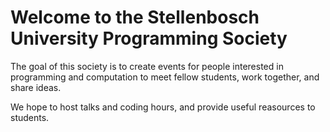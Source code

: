 # Welcome to the Stellenbosch University Programming Society

The goal of this society is to create events for people interested in programming and computation to meet fellow students, work together, and share ideas.

We hope to host talks and coding hours, and provide useful reasources to students.
